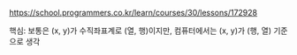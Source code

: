 https://school.programmers.co.kr/learn/courses/30/lessons/172928



핵심: 보통은 (x, y)가 수직좌표계로 (열, 행)이지만, 컴퓨터에서는 (x, y)가 (행, 열) 기준으로 생각